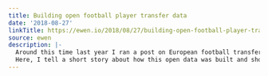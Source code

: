 ```yaml
---
title: Building open football player transfer data
date: '2018-08-27'
linkTitle: https://ewen.io/2018/08/27/building-open-football-player-transfer-data/
source: ewen
description: |-
  Around this time last year I ran a post on European football transfers, taking in the 2017/18 season’s summer window. I got a bit of an itch to refresh this work when the 2018/19 window hit. The aforementioned itch led to me getting in too deep and scraping all major European league transfers going back to the year 2000, naturally.
  Here, I tell a short story about how this open data was built and showcases some visualisation pieces that utilised that effort.
---
```

